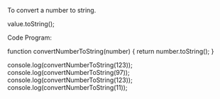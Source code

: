 To convert a number to string.

value.toString();

Code Program:

function convertNumberToString(number) {
  return number.toString();
}

console.log(convertNumberToString(123));
console.log(convertNumberToString(97));
console.log(convertNumberToString(123));
console.log(convertNumberToString(11));



